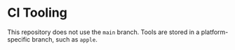 # CI Tooling

This repository does not use the `main` branch. Tools are stored in a platform-specific branch, such as `apple`.
